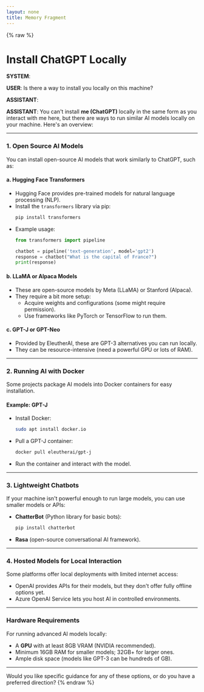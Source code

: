 ```yaml
---
layout: none
title: Memory Fragment
---
```


{% raw %}
# Install ChatGPT Locally

**SYSTEM**: 

**USER**: Is there a way to install you locally on this machine?


**ASSISTANT**: 

**ASSISTANT**: You can't install **me (ChatGPT)** locally in the same form as you interact with me here, but there are ways to run similar AI models locally on your machine. Here's an overview:

---

### **1. Open Source AI Models**
You can install open-source AI models that work similarly to ChatGPT, such as:

#### **a. Hugging Face Transformers**
- Hugging Face provides pre-trained models for natural language processing (NLP).
- Install the `transformers` library via pip:
  ```bash
  pip install transformers
  ```
- Example usage:
  ```python
  from transformers import pipeline

  chatbot = pipeline('text-generation', model='gpt2')
  response = chatbot("What is the capital of France?")
  print(response)
  ```

#### **b. LLaMA or Alpaca Models**
- These are open-source models by Meta (LLaMA) or Stanford (Alpaca).
- They require a bit more setup:
  - Acquire weights and configurations (some might require permission).
  - Use frameworks like PyTorch or TensorFlow to run them.
  
#### **c. GPT-J or GPT-Neo**
- Provided by EleutherAI, these are GPT-3 alternatives you can run locally.
- They can be resource-intensive (need a powerful GPU or lots of RAM).

---

### **2. Running AI with Docker**
Some projects package AI models into Docker containers for easy installation.

#### **Example: GPT-J**
- Install Docker:
  ```bash
  sudo apt install docker.io
  ```
- Pull a GPT-J container:
  ```bash
  docker pull eleutherai/gpt-j
  ```
- Run the container and interact with the model.

---

### **3. Lightweight Chatbots**
If your machine isn't powerful enough to run large models, you can use smaller models or APIs:
- **ChatterBot** (Python library for basic bots):
  ```bash
  pip install chatterbot
  ```
- **Rasa** (open-source conversational AI framework).

---

### **4. Hosted Models for Local Interaction**
Some platforms offer local deployments with limited internet access:
- OpenAI provides APIs for their models, but they don't offer fully offline options yet.
- Azure OpenAI Service lets you host AI in controlled environments.

---

### **Hardware Requirements**
For running advanced AI models locally:
- A **GPU** with at least 8GB VRAM (NVIDIA recommended).
- Minimum 16GB RAM for smaller models; 32GB+ for larger ones.
- Ample disk space (models like GPT-3 can be hundreds of GB).

---

Would you like specific guidance for any of these options, or do you have a preferred direction?
{% endraw %}
